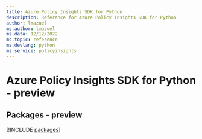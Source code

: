 ```yaml
---
title: Azure Policy Insights SDK for Python
description: Reference for Azure Policy Insights SDK for Python
author: lmazuel
ms.author: lmazuel
ms.data: 12/12/2022
ms.topic: reference
ms.devlang: python
ms.service: policyinsights
---
```

# Azure Policy Insights SDK for Python - preview
## Packages - preview
[!INCLUDE [packages](policy-insights-index.md)]